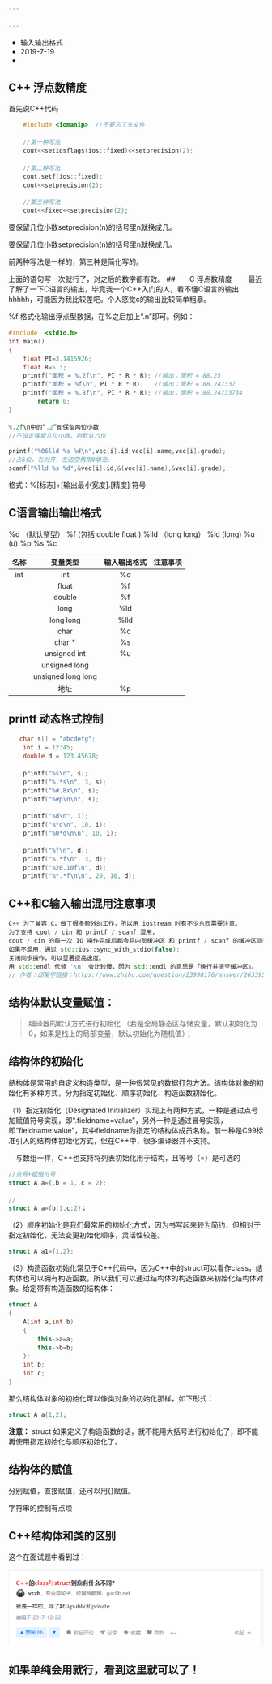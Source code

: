 ```yaml
---

---
```


- 输入输出格式
- 2019-7-19
- 

## C++ 浮点数精度

首先说C++代码

```C++
	#include <iomanip>  //不要忘了头文件

	//第一种写法
	cout<<setiosflags(ios::fixed)<<setprecision(2);

	//第二种写法
	cout.setf(ios::fixed);
	cout<<setprecision(2);

	//第三种写法
	cout<<fixed<<setprecision(2);
```


要保留几位小数setprecision(n)的括号里n就换成几。


要保留几位小数setprecision(n)的括号里n就换成几。

前两种写法是一样的，第三种是简化写的。

上面的语句写一次就行了，对之后的数字都有效。
##　　C 浮点数精度
　　最近了解了一下C语言的输出，毕竟我一个C++入门的人，看不懂C语言的输出hhhhh，可能因为我比较差吧。个人感觉c的输出比较简单粗暴。

%f 格式化输出浮点型数据，在%之后加上“.n”即可。例如：

```C++
#include  <stdio.h>
int main()
{
	float PI=3.1415926;
	float R=5.3;
	printf("面积 = %.2f\n", PI * R * R); //输出：面积 = 88.25
	printf("面积 = %f\n", PI * R * R);   //输出：面积 = 88.247337
	printf("面积 = %.8f\n", PI * R * R); //输出：面积 = 88.24733734
        return 0;
}

%.2f\n中的“.2”即保留两位小数
//不设定保留几位小数，则默认六位
```

```C++
printf("%06lld %s %d\n",vec[i].id,vec[i].name,vec[i].grade);
//占6位，右对齐，左边空格用0填充.
scanf("%lld %s %d",&vec[i].id,&(vec[i].name),&vec[i].grade);
```

格式：%[标志]+[输出最小宽度].[精度] 符号

## C语言输出输出格式

%d （默认整型） %f (包括 double float  )  %lld （long long）	%ld  (long)	%u (u)	  %p	 %s 	%c 

| 名称 |      变量类型      | 输入输出格式 | 注意事项 |
| :--: | :----------------: | :----------: | :------: |
| int  |        int         |      %d      |          |
|      |       float        |      %f      |          |
|      |       double       |      %f      |          |
|      |        long        |     %ld      |          |
|      |     long long      |     %lld     |          |
|      |        char        |      %c      |          |
|      |       char *       |      %s      |          |
|      |    unsigned int    |      %u      |          |
|      |   unsigned long    |              |          |
|      | unsigned long long |              |          |
|      |        地址        |      %p      |          |

## printf 动态格式控制

```c++
   char s[] = "abcdefg";
    int i = 12345;
    double d = 123.45678;

    printf("%s\n", s);
    printf("%.*s\n", 3, s);
    printf("%#.8x\n", s);
    printf("%#p\n\n", s);

    printf("%d\n", i);
    printf("%*d\n", 10, i);
    printf("%0*d\n\n", 10, i);

    printf("%f\n", d);
    printf("%.*f\n", 3, d);
    printf("%20.10f\n", d);
    printf("%*.*f\n\n", 20, 10, d);
```





## C++和C输入输出混用注意事项

```C++
C++ 为了兼容 C，做了很多额外的工作，所以用 iostream 时有不少东西需要注意。
为了支持 cout / cin 和 printf / scanf 混用，
cout / cin 的每一次 IO 操作完成后都会将内部缓冲区 和 printf / scanf 的缓冲区同步。
如果不混用，通过 std::ios::sync_with_stdio(false); 
关闭同步操作，可以显著提高速度。
用 std::endl 代替 '\n' 会比较慢，因为 std::endl 的意思是「换行并清空缓冲区」。
// 作者：邱昊宇链接：https://www.zhihu.com/question/23998176/answer/26339594
```





## 结构体默认变量赋值：

> 编译器的默认方式进行初始化 （若是全局静态区存储变量，默认初始化为0，如果是栈上的局部变量，默认初始化为随机值）；

## 结构体的初始化

结构体是常用的自定义构造类型，是一种很常见的数据打包方法。结构体对象的初始化有多种方式，分为指定初始化、顺序初始化、构造函数初始化。

（1）指定初始化（Designated Initializer）实现上有两种方式，一种是通过点号加赋值符号实现，即“.fieldname=value”，另外一种是通过冒号实现，即“fieldname:value”，其中fieldname为指定的结构体成员名称。前一种是C99标准引入的结构体初始化方式，但在C++中，很多编译器并不支持。

　与数组一样，C++也支持将列表初始化用于结构，且等号（=）是可选的

```C++
//点号+赋值符号
struct A a={.b = 1,.c = 2};

//
struct A a={b:1,c:2}；

```

（2）顺序初始化是我们最常用的初始化方式，因为书写起来较为简约，但相对于指定初始化，无法变更初始化顺序，灵活性较差。

```C++
struct A a1={1,2};
```

（3）构造函数初始化常见于C++代码中，因为C++中的struct可以看作class，结构体也可以拥有构造函数，所以我们可以通过结构体的构造函数来初始化结构体对象。给定带有构造函数的结构体：

```C++
struct A 
{
	A(int a,int b)
	{
		this->a=a;
		this->b=b;
	};
	int b;
	int c;
}

```

那么结构体对象的初始化可以像类对象的初始化那样，如下形式：

```c++
struct A a(1,2);
```

**注意：** struct 如果定义了构造函数的话，就不能用大括号进行初始化了，即不能再使用指定初始化与顺序初始化了。

## 结构体的赋值

分别赋值，直接赋值，还可以用{}赋值。



字符串的控制有点烦

## C++结构体和类的区别

这个在面试题中看到过：

![image-20200205230442940]([0]-输入输出格式控制.assets/image-20200205230442940.png)



如果单纯会用就行，看到这里就可以了！
--------------------- 
